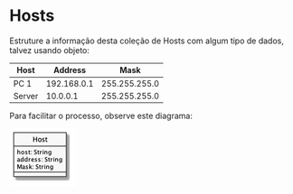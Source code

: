 # Hosts

Estruture a informação desta coleção de Hosts com algum tipo de dados, talvez usando objeto:

| Host   | Address     | Mask          |
| ------ | ----------- | ------------- |
| PC 1   | 192.168.0.1 | 255.255.255.0 |
| Server | 10.0.0.1    | 255.255.255.0 |

Para facilitar o processo, observe este diagrama:

![](assets/object-host.png)
